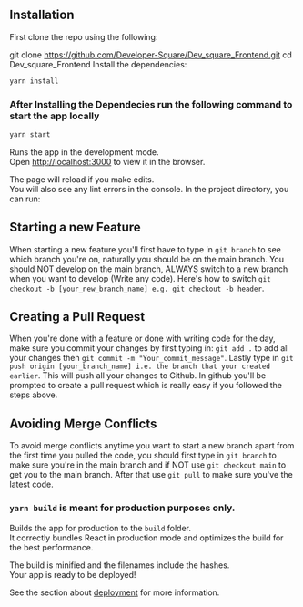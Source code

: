 ## Installation
First clone the repo using the following:

git clone https://github.com/Developer-Square/Dev_square_Frontend.git 
cd Dev_square_Frontend
Install the dependencies:

```bash 
yarn install
```
### After Installing the Dependecies run the following command to start the app locally

```bash 
yarn start
```
Runs the app in the development mode.<br />
Open [http://localhost:3000](http://localhost:3000) to view it in the browser.

The page will reload if you make edits.<br />
You will also see any lint errors in the console.
In the project directory, you can run:

## Starting a new Feature
When starting a new feature you'll first have to type in `git branch` to see which branch you're on, naturally you should be on the main branch.
You should NOT develop on the main branch, ALWAYS switch to a new branch when you want to develop (Write any code).
Here's how to switch `git checkout -b [your_new_branch_name] e.g. git checkout -b header`.

## Creating a Pull Request
 When you're done with a feature or done with writing code for the day, make sure you commit your changes by first typing in:
 `git add .` to add all your changes then `git commit -m "Your_commit_message"`. Lastly type in `git push origin [your_branch_name] i.e. the branch that your created earlier`.
 This will push all your changes to Github.
 In github you'll be prompted to create a pull request which is really easy if you followed the steps above.
 
## Avoiding Merge Conflicts
To avoid merge conflicts anytime you want to start a new branch apart from the first time you pulled the code, you should first type in `git branch` to make sure you're in the
main branch and if NOT use `git checkout main` to get you to the main branch. After that use `git pull` to make sure you've the latest code.

### `yarn build` is meant for production purposes only.

Builds the app for production to the `build` folder.<br />
It correctly bundles React in production mode and optimizes the build for the best performance.

The build is minified and the filenames include the hashes.<br />
Your app is ready to be deployed!

See the section about [deployment](https://facebook.github.io/create-react-app/docs/deployment) for more information.
